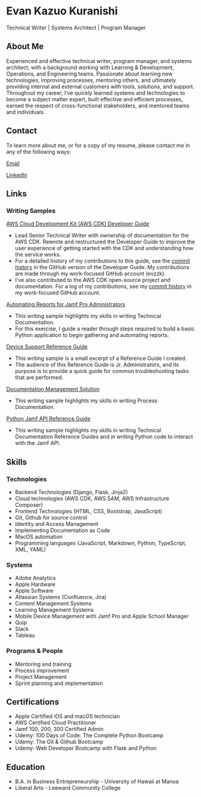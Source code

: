 # Evan Kazuo Kuranishi
Technical Writer | Systems Architect | Program Manager

## About Me

Experienced and effective technical writer, program manager, and systems architect, with a background working
with Learning & Development, Operations, and Engineering teams. Passionate about learning new technologies,
improving processes, mentoring others, and ultimately providing internal and external customers with tools,
solutions, and support. Throughout my career, I’ve quickly learned systems and technologies to become a subject
matter expert, built effective and efficient processes, earned the respect of cross-functional stakeholders, and
mentored teams and individuals.

## Contact

To learn more about me, or for a copy of my resume, please contact me in any of the following ways:

[Email](mailto:ekuranishi@gmail.com)

[LinkedIn](https://www.linkedin.com/in/evankuranishi)

## Links

### Writing Samples

[AWS Cloud Development Kit (AWS CDK) Developer Guide](https://docs.aws.amazon.com/cdk/v2/guide/home.html)

- Lead Senior Technical Writer with ownership of documentation for the AWS CDK. Rewrote and restructured the Developer Guide to improve the user experience of getting started with the CDK and understanding how the service works. 
- For a detailed history of my contributions to this guide, see the [commit history](https://github.com/awsdocs/aws-cdk-guide/commits/main/) in the GitHub version of the Developer Guide. My contributions are made through my work-focused GitHub account (evzzk).
- I've also contributed to the AWS CDK open-source project and documentation. For a log of my contributions, see my [commit history](https://github.com/search?q=author%3Aevzzk&type=commits&p=1) in my work-focused GitHub account.

[Automating Reports for Jamf Pro Administrators](https://github.com/kazuo459/writing-samples/blob/main/automating-reports-for-jamf-pro-administrators.md)

- This writing sample highlights my skills in writing Technical Documentation.
- For this exercise, I guide a reader through steps required to build a basic Python application to begin gathering and automating reports. 

[Device Support Reference Guide](https://github.com/kazuo459/writing-samples/blob/main/device-support-reference-guide.md)

- This writing sample is a small excerpt of a Reference Guide I created. 
- The audience of this Reference Guide is Jr. Administrators, and its purpose is to provide a quick guide for common troubleshooting tasks that are performed. 

[Documentation Management Solution](https://github.com/kazuo459/writing-samples/blob/main/documentation-management-solution.md)

- This writing sample highlights my skills in writing Process Documentation.

[Python Jamf API Reference Guide](https://github.com/kazuo459/writing-samples/blob/main/python-jamf-api-guide.md)

- This writing sample highlights my skills in writing Technical Documentation Reference Guides and in writing Python code to interact with the Jamf API.

## Skills

### Technologies
- Backend Technologies (Django, Flask, Jinja2)
- Cloud technologies (AWS CDK, AWS SAM, AWS Infrastructure Composer)
- Frontend Technologies (HTML, CSS, Bootstrap, JavaScript)
- Git, Github for source control
- Identity and Access Management
- Implementing Documentation as Code
- MacOS automation
- Programming languages (JavaScript, Markdown, Python, TypeScript, XML, YAML)


### Systems
- Adobe Analytics
- Apple Hardware
- Apple Software
- Atlassian Systems (Confluence, Jira)
- Content Management Systems
- Learning Management Systems
- Mobile Device Management with Jamf Pro and Apple School Manager
- Quip
- Slack
- Tableau

### Programs & People
- Mentoring and training
- Process improvement
- Project Management
- Sprint planning and implementation
  
## Certifications

- Apple Certified iOS and macOS technician
- AWS Certified Cloud Practitioner
- Jamf 100, 200, 300 Certified Admin 
- Udemy: 100 Days of Code: The Complete Python Bootcamp
- Udemy: The Git & Github Bootcamp
- Udemy: Web Developer Bootcamp with Flask and Python

## Education

- B.A. in Business Entrepreneurship - University of Hawaii at Manoa
- Liberal Arts - Leeward Community College
